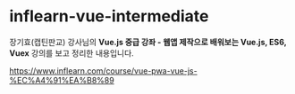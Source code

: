 # inflearn-vue-intermediate

장기효(캡틴판교) 강사님의 <b>Vue.js 중급 강좌 - 웹앱 제작으로 배워보는 Vue.js, ES6, Vuex</b> 강의를 보고 정리한 내용입니다.

https://www.inflearn.com/course/vue-pwa-vue-js-%EC%A4%91%EA%B8%89

